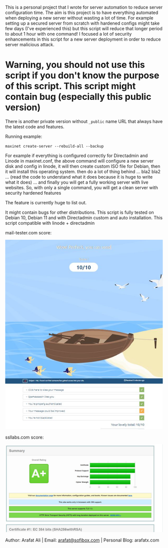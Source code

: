 This is a personal project that I wrote for server automation to reduce server configuration time. 
The aim is this project is to have everything automated when deploying a new server without wasting a lot of time. 
For example setting up a secured server from scratch with hardened configs might take few days (I've experienced this) but this script will reduce that longer period to about 1 hour with one command! 
I focused a lot of security enhancements in this script for a new server deployment in order to reduce server malicious attack.

# Warning, you should not use this script if you don't know the purpose of this script. This script might contain bug (especially this public version)
There is another private version without ```_public``` name URL that always have the latest code and features.

Running example:

````
maxinet create-server --rebuild-all --backup
````

For example if everything is configured correctly for Directadmin and Linode in maxinet.conf, the above command will configure a new server disk and config in linode, it will then create custom ISO file for Debian, then it will install this operating system.
then do a lot of thing behind ... bla2 bla2 ... (read the code to understand what it does because it is huge to write what it does) ... and finally you will get a fully working server with live websites. So, with only a single command, you will get a clean server with security hardened features

The feature is currently huge to list out.

It might contain bugs for other distributions. This script is fully tested on Debian 10, Debian 11 and with Directadmin custom and auto installation. This script compatible with linode + directadmin

mail-tester.com score:

![mail-tester.com](files/mail_tester.JPG)


ssllabs.com score:

![mail-tester.com](files/ssllabs_test.JPG)


Author: Arafat Ali | Email: arafat@sofibox.com | Personal Blog: arafatx.com
